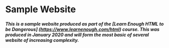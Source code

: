 # Sample Website

##### This is a sample website produced as part of the [Learn Enough HTML to be Dangerous] (https://www.learnenough.com/html) course. This was produced in January 2020 and will form the most basic of several website of increasing complexity.
